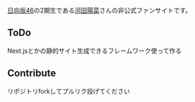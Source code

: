 [日向坂46](https://www.hinatazaka46.com)の2期生である[河田陽菜](https://www.hinatazaka46.com/s/official/artist/13)さんの非公式ファンサイトです。

## ToDo

Next.jsとかの静的サイト生成できるフレームワーク使って作る

## Contribute

リポジトリforkしてプルリク投げてください
